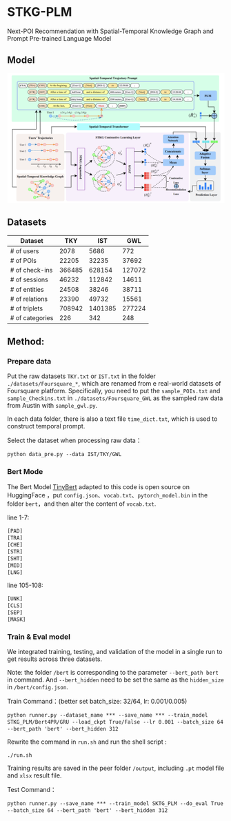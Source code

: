 # STKG-PLM
Next-POI Recommendation with Spatial-Temporal Knowledge Graph and Prompt Pre-trained Language Model

## Model
![](./Image/Model.png)

## Datasets
| Dataset | TKY | IST | GWL
|--|--|--|--|
| # of users | 2078 | 5686 | 772 |
| # of POIs | 22205 | 32235 | 37692 |
| # of check-ins | 366485 | 628154 | 127072 |
| # of sessions | 46232 | 112842 | 14611 |
| # of entities | 24508 | 38246 | 38711 |
| # of relations | 23390 | 49732 | 15561 |
| # of triplets | 708942 | 1401385 | 277224 |
| # of categories | 226 | 342 | 248 |



## Method:
### Prepare data
Put the raw datasets `TKY.txt` or `IST.txt` in the folder `./datasets/Foursquare_*`,  which are renamed from e real-world datasets of Foursquare platform. Specifically, you need to put the `sample_POIs.txt` and `sample_Checkins.txt` in `./datasets/Foursquare_GWL` as the sampled raw data from Austin with `sample_gwl.py`. 

In each data folder, there is also a text file `time_dict.txt`, which is used to construct temporal prompt.

Select the dataset when processing raw data：
```shell
python data_pre.py --data IST/TKY/GWL
```

### Bert Mode
The Bert Model [TinyBert](https://huggingface.co/huawei-noah/TinyBERT_4L_zh) adapted to this code is open source on HuggingFace ，put `config.json`、`vocab.txt`、`pytorch_model.bin` in the folder `bert`，and then alter the content of `vocab.txt`.

line 1-7:
```
[PAD]
[TRA]
[CHE]
[STR]
[SHT]
[MID]
[LNG]
```

line 105-108:
```
[UNK]
[CLS]
[SEP]
[MASK]
```

### Train & Eval model
We integrated training, testing, and validation of the model in a single run to get results across three datasets.

Note: the folder `/bert` is corresponding to the parameter `--bert_path bert` in command. And `--bert_hidden` need to be set the same as the `hidden_size` in `/bert/config.json`.

Train Command：(better set batch_size: 32/64, lr: 0.001/0.005)
```shell
python runner.py --dataset_name *** --save_name *** --train_model STKG_PLM/Bert4PR/GRU --load_ckpt True/False --lr 0.001 --batch_size 64 --bert_path 'bert' --bert_hidden 312
```

Rewrite the command in `run.sh` and run the shell script :

```shell
./run.sh
```

Training results are saved in the peer folder `/output`, including `.pt` model file and `xlsx` result file.


Test Command：
``` shell
python runner.py --save_name *** --train_model SKTG_PLM --do_eval True --batch_size 64 --bert_path 'bert' --bert_hidden 312
```
